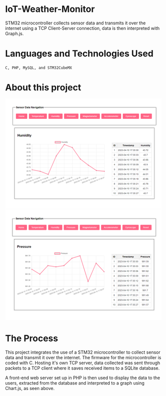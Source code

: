 # IoT-Weather-Monitor
STM32 microcontroller collects sensor data and transmits it over the internet using a TCP Client-Server connection, data is then interpreted with Graph.js.

# Languages and Technologies Used

`C, PHP, MySQL, and STM32CubeMX`

# About this project
![Image 1](./images/p1.png)
![Image 2](./images/p2.png)

# The Process
This project integrates the use of a STM32 microcontroller to collect sensor data and transmit it over the internet. The firmware for the microcontroller is coded with C. Hosting it's own TCP server, data collected was sent through packets to a TCP client where it saves received items to a SQLite database.

A front-end web server set up in PHP is then used to display the data to the users, extracted from the database and interpreted to a graph using Chart.js, as seen above.
